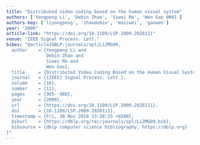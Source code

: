 ```yaml
---
title: "Distributed video coding based on the human visual system"
authors: ['Yongpeng Li', 'Debin Zhao', 'Siwei Ma', 'Wen Gao 0001']
authors-key: ['liyongpeng', 'zhaodebin', 'masiwei', 'gaowen']
year: "2009"
article-link: "https://doi.org/10.1109/LSP.2009.2028111"
venue: "IEEE Signal Process. Lett."
bibex: "@article{DBLP:journals/spl/LiZMG09,
  author    = {Yongpeng Li and
               Debin Zhao and
               Siwei Ma and
               Wen Gao},
  title     = {Distributed Video Coding Based on the Human Visual System},
  journal   = {{IEEE} Signal Process. Lett.},
  volume    = {16},
  number    = {11},
  pages     = {985--988},
  year      = {2009},
  url       = {https://doi.org/10.1109/LSP.2009.2028111},
  doi       = {10.1109/LSP.2009.2028111},
  timestamp = {Fri, 30 Nov 2018 13:28:25 +0100},
  biburl    = {https://dblp.org/rec/journals/spl/LiZMG09.bib},
  bibsource = {dblp computer science bibliography, https://dblp.org}
}"
---
```

